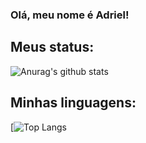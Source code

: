 ### Olá, meu nome é Adriel!
## Meus status:
![Anurag's github stats](https://github-readme-stats.vercel.app/api?username=AdrielCavalcante&show_icons=true&theme=radical)
## Minhas linguagens:
[![Top Langs](https://github-readme-stats.vercel.app/api/top-langs/?username=AdrielCavalcante&layout=compact&hide=Hack&show_icons=true)
